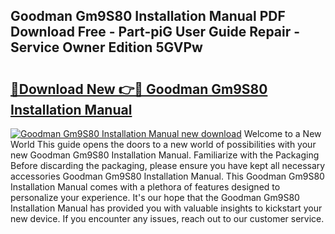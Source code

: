 ## Goodman Gm9S80 Installation Manual PDF Download Free - Part-piG User Guide Repair - Service Owner Edition 5GVPw

# <h2><a href="http://bc43124.oget.top/?id=Goodman+Gm9S80+Installation+Manual">🔗Download New 👉🔴 Goodman Gm9S80 Installation Manual</a></h2>

[![Goodman Gm9S80 Installation Manual new download](https://i.imgur.com/5g1atiW.png)](http://bc43124.oget.top/?id=Goodman+Gm9S80+Installation+Manual)
Welcome to a New World This guide opens the doors to a new world of possibilities with your new Goodman Gm9S80 Installation Manual. Familiarize with the Packaging Before discarding the packaging, please ensure you have kept all necessary accessories Goodman Gm9S80 Installation Manual. This Goodman Gm9S80 Installation Manual comes with a plethora of features designed to personalize your experience. It's our hope that the Goodman Gm9S80 Installation Manual has provided you with valuable insights to kickstart your new device. If you encounter any issues, reach out to our customer service.

